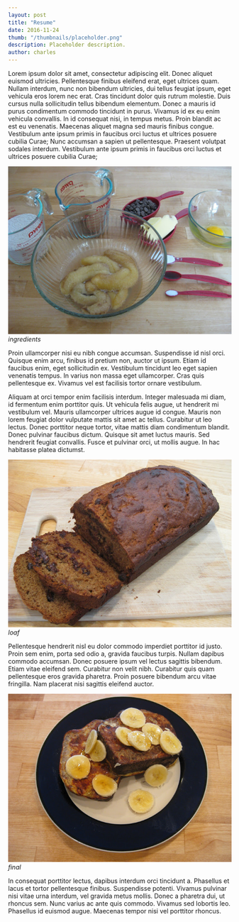 ```yaml
---
layout: post
title: "Resume"
date: 2016-11-24
thumb: "/thumbnails/placeholder.png"
description: Placeholder description. 
author: charles
---
```


Lorem ipsum dolor sit amet, consectetur adipiscing elit. Donec aliquet euismod ultricies. Pellentesque finibus eleifend erat, eget ultrices quam. Nullam interdum, nunc non bibendum ultricies, dui tellus feugiat ipsum, eget vehicula eros lorem nec erat. Cras tincidunt dolor quis rutrum molestie. Duis cursus nulla sollicitudin tellus bibendum elementum. Donec a mauris id purus condimentum commodo tincidunt in purus. Vivamus id ex eu enim vehicula convallis. In id consequat nisi, in tempus metus. Proin blandit ac est eu venenatis. Maecenas aliquet magna sed mauris finibus congue. Vestibulum ante ipsum primis in faucibus orci luctus et ultrices posuere cubilia Curae; Nunc accumsan a sapien ut pellentesque. Praesent volutpat sodales interdum. Vestibulum ante ipsum primis in faucibus orci luctus et ultrices posuere cubilia Curae;

![](/assets/images/bbft/ingredients.jpg)
*ingredients*

Proin ullamcorper nisi eu nibh congue accumsan. Suspendisse id nisl orci. Quisque enim arcu, finibus id pretium non, auctor ut ipsum. Etiam id faucibus enim, eget sollicitudin ex. Vestibulum tincidunt leo eget sapien venenatis tempus. In varius non massa eget ullamcorper. Cras quis pellentesque ex. Vivamus vel est facilisis tortor ornare vestibulum.

Aliquam at orci tempor enim facilisis interdum. Integer malesuada mi diam, id fermentum enim porttitor quis. Ut vehicula felis augue, ut hendrerit mi vestibulum vel. Mauris ullamcorper ultrices augue id congue. Mauris non lorem feugiat dolor vulputate mattis sit amet ac tellus. Curabitur ut leo lectus. Donec porttitor neque tortor, vitae mattis diam condimentum blandit. Donec pulvinar faucibus dictum. Quisque sit amet luctus mauris. Sed hendrerit feugiat convallis. Fusce et pulvinar orci, ut mollis augue. In hac habitasse platea dictumst.

![](/assets/images/bbft/loaf.jpg)
*loaf*

Pellentesque hendrerit nisl eu dolor commodo imperdiet porttitor id justo. Proin sem enim, porta sed odio a, gravida faucibus turpis. Nullam dapibus commodo accumsan. Donec posuere ipsum vel lectus sagittis bibendum. Etiam vitae eleifend sem. Curabitur non velit nibh. Curabitur quis quam pellentesque eros gravida pharetra. Proin posuere bibendum arcu vitae fringilla. Nam placerat nisi sagittis eleifend auctor.

![](/assets/images/bbft/final.jpg)
*final*

In consequat porttitor lectus, dapibus interdum orci tincidunt a. Phasellus et lacus et tortor pellentesque finibus. Suspendisse potenti. Vivamus pulvinar nisi vitae urna interdum, vel gravida metus mollis. Donec a pharetra dui, ut rhoncus sem. Nunc varius ac ante quis commodo. Vivamus sed lobortis leo. Phasellus id euismod augue. Maecenas tempor nisi vel porttitor rhoncus.
